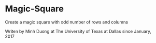 # Magic-Square
Create a magic square with odd number of rows and columns

Writen by Minh Duong at The University of Texas at Dallas since January, 2017
